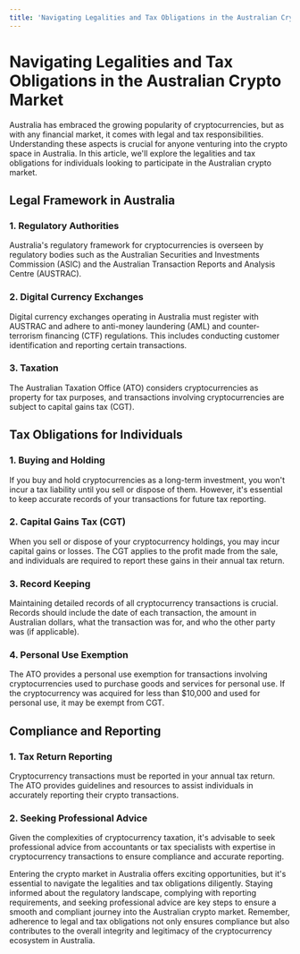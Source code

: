 ```yaml
---
title: 'Navigating Legalities and Tax Obligations in the Australian Crypto Market'
---
```


<h1 class="text-h2 font-weight-bold mb-8">Navigating Legalities and Tax Obligations in the Australian Crypto Market</h1>

Australia has embraced the growing popularity of cryptocurrencies, but as with any financial market, it comes with legal and tax responsibilities. Understanding these aspects is crucial for anyone venturing into the crypto space in Australia. In this article, we'll explore the legalities and tax obligations for individuals looking to participate in the Australian crypto market.

## Legal Framework in Australia

### 1. Regulatory Authorities

Australia's regulatory framework for cryptocurrencies is overseen by regulatory bodies such as the Australian Securities and Investments Commission (ASIC) and the Australian Transaction Reports and Analysis Centre (AUSTRAC).

### 2. Digital Currency Exchanges

Digital currency exchanges operating in Australia must register with AUSTRAC and adhere to anti-money laundering (AML) and counter-terrorism financing (CTF) regulations. This includes conducting customer identification and reporting certain transactions.

### 3. Taxation

The Australian Taxation Office (ATO) considers cryptocurrencies as property for tax purposes, and transactions involving cryptocurrencies are subject to capital gains tax (CGT).

## Tax Obligations for Individuals

### 1. Buying and Holding

If you buy and hold cryptocurrencies as a long-term investment, you won't incur a tax liability until you sell or dispose of them. However, it's essential to keep accurate records of your transactions for future tax reporting.

### 2. Capital Gains Tax (CGT)

When you sell or dispose of your cryptocurrency holdings, you may incur capital gains or losses. The CGT applies to the profit made from the sale, and individuals are required to report these gains in their annual tax return.

### 3. Record Keeping

Maintaining detailed records of all cryptocurrency transactions is crucial. Records should include the date of each transaction, the amount in Australian dollars, what the transaction was for, and who the other party was (if applicable).

### 4. Personal Use Exemption

The ATO provides a personal use exemption for transactions involving cryptocurrencies used to purchase goods and services for personal use. If the cryptocurrency was acquired for less than $10,000 and used for personal use, it may be exempt from CGT.

## Compliance and Reporting

### 1. Tax Return Reporting

Cryptocurrency transactions must be reported in your annual tax return. The ATO provides guidelines and resources to assist individuals in accurately reporting their crypto transactions.

### 2. Seeking Professional Advice

Given the complexities of cryptocurrency taxation, it's advisable to seek professional advice from accountants or tax specialists with expertise in cryptocurrency transactions to ensure compliance and accurate reporting.

Entering the crypto market in Australia offers exciting opportunities, but it's essential to navigate the legalities and tax obligations diligently. Staying informed about the regulatory landscape, complying with reporting requirements, and seeking professional advice are key steps to ensure a smooth and compliant journey into the Australian crypto market. Remember, adherence to legal and tax obligations not only ensures compliance but also contributes to the overall integrity and legitimacy of the cryptocurrency ecosystem in Australia.
